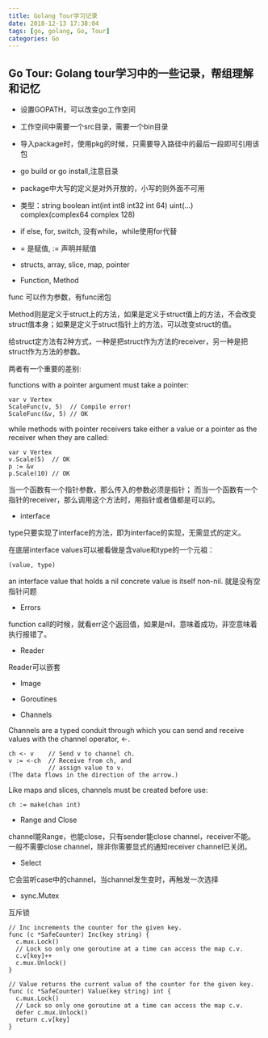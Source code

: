 ```yaml
---
title: Golang Tour学习记录
date: 2018-12-13 17:38:04
tags: [go, golang, Go, Tour]
categories: Go
---
```



## Go Tour: Golang tour学习中的一些记录，帮组理解和记忆

- 设置GOPATH，可以改变go工作空间

- 工作空间中需要一个src目录，需要一个bin目录

- 导入package时，使用pkg的时候，只需要导入路径中的最后一段即可引用该包

- go build or go install,注意目录

- package中大写的定义是对外开放的，小写的则外面不可用

- 类型：string boolean int(int int8 int32 int 64) uint(...) complex(complex64 complex 128)

- if else, for, switch, 没有while，while使用for代替

- = 是赋值, := 声明并赋值

- structs, array, slice, map, pointer

- Function, Method

func 可以作为参数，有func闭包

Method则是定义于struct上的方法，如果是定义于struct值上的方法，不会改变struct值本身；如果是定义于struct指针上的方法，可以改变struct的值。

给struct定方法有2种方式，一种是把struct作为方法的receiver，另一种是把struct作为方法的参数。

两者有一个重要的差别:

functions with a pointer argument must take a pointer:
```
var v Vertex
ScaleFunc(v, 5)  // Compile error!
ScaleFunc(&v, 5) // OK
```

while methods with pointer receivers take either a value or a pointer as the receiver when they are called:
```
var v Vertex
v.Scale(5)  // OK
p := &v
p.Scale(10) // OK
```

当一个函数有一个指针参数，那么传入的参数必须是指针；
而当一个函数有一个指针的receiver，那么调用这个方法时，用指针或者值都是可以的。



- interface

type只要实现了interface的方法，即为interface的实现，无需显式的定义。

在底层interface values可以被看做是含value和type的一个元祖：
```
(value, type)
```

an interface value that holds a nil concrete value is itself non-nil.
就是没有空指针问题


- Errors

function call的时候，就看err这个返回值，如果是nil，意味着成功，非空意味着执行报错了。

- Reader

Reader可以嵌套

- Image

- Goroutines


- Channels

Channels are a typed conduit through which you can send and receive values with the channel operator, <-.
```
ch <- v    // Send v to channel ch.
v := <-ch  // Receive from ch, and
           // assign value to v.
(The data flows in the direction of the arrow.)
```
Like maps and slices, channels must be created before use:
```
ch := make(chan int)
```

- Range and Close

channel能Range，也能close，只有sender能close channel，receiver不能。
一般不需要close channel，除非你需要显式的通知receiver channel已关闭。

- Select

它会监听case中的channel，当channel发生变时，再触发一次选择

- sync.Mutex

互斥锁

```
// Inc increments the counter for the given key.
func (c *SafeCounter) Inc(key string) {
  c.mux.Lock()
  // Lock so only one goroutine at a time can access the map c.v.
  c.v[key]++
  c.mux.Unlock()
}

// Value returns the current value of the counter for the given key.
func (c *SafeCounter) Value(key string) int {
  c.mux.Lock()
  // Lock so only one goroutine at a time can access the map c.v.
  defer c.mux.Unlock()
  return c.v[key]
}
```
